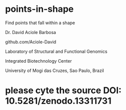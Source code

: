 # points-in-shape

Find points that fall within a shape

Dr. David Aciole Barbosa

github.com/Aciole-David

Laboratory of Structural and Functional Genomics

Integrated Biotechnology Center

University of Mogi das Cruzes, Sao Paulo, Brazil

# please cyte the source  DOI: 10.5281/zenodo.13311731 

